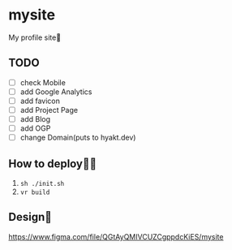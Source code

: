 # mysite
My profile site🐷

## TODO
- [ ] check Mobile
- [ ] add Google Analytics
- [ ] add favicon
- [ ] add Project Page
- [ ] add Blog
- [ ] add OGP
- [ ] change Domain(puts to hyakt.dev)

## How to deploy‍💁‍♀️
1. `sh ./init.sh`
2. `vr build`

## Design🎨
https://www.figma.com/file/QGtAyQMIVCUZCgppdcKiES/mysite


